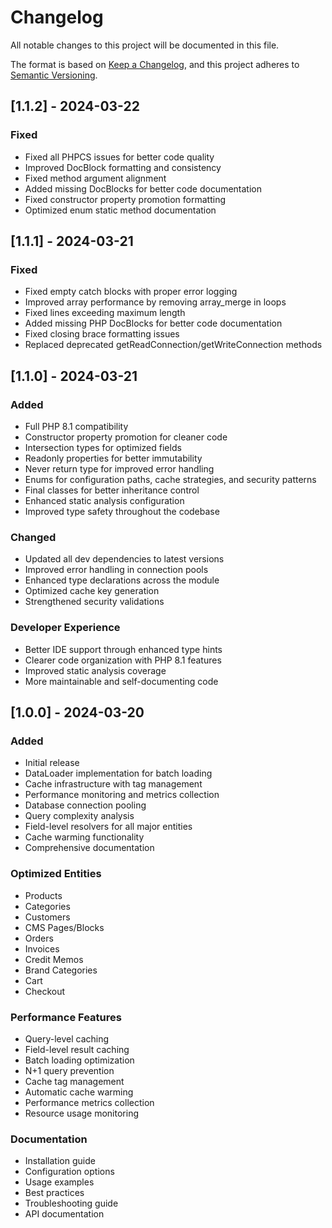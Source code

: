 # Changelog
All notable changes to this project will be documented in this file.

The format is based on [Keep a Changelog](https://keepachangelog.com/en/1.0.0/),
and this project adheres to [Semantic Versioning](https://semver.org/spec/v2.0.0.html).

## [1.1.2] - 2024-03-22
### Fixed
- Fixed all PHPCS issues for better code quality
- Improved DocBlock formatting and consistency
- Fixed method argument alignment
- Added missing DocBlocks for better code documentation
- Fixed constructor property promotion formatting
- Optimized enum static method documentation

## [1.1.1] - 2024-03-21
### Fixed
- Fixed empty catch blocks with proper error logging
- Improved array performance by removing array_merge in loops
- Fixed lines exceeding maximum length
- Added missing PHP DocBlocks for better code documentation
- Fixed closing brace formatting issues
- Replaced deprecated getReadConnection/getWriteConnection methods

## [1.1.0] - 2024-03-21
### Added
- Full PHP 8.1 compatibility
- Constructor property promotion for cleaner code
- Intersection types for optimized fields
- Readonly properties for better immutability
- Never return type for improved error handling
- Enums for configuration paths, cache strategies, and security patterns
- Final classes for better inheritance control
- Enhanced static analysis configuration
- Improved type safety throughout the codebase

### Changed
- Updated all dev dependencies to latest versions
- Improved error handling in connection pools
- Enhanced type declarations across the module
- Optimized cache key generation
- Strengthened security validations

### Developer Experience
- Better IDE support through enhanced type hints
- Clearer code organization with PHP 8.1 features
- Improved static analysis coverage
- More maintainable and self-documenting code

## [1.0.0] - 2024-03-20
### Added
- Initial release
- DataLoader implementation for batch loading
- Cache infrastructure with tag management
- Performance monitoring and metrics collection
- Database connection pooling
- Query complexity analysis
- Field-level resolvers for all major entities
- Cache warming functionality
- Comprehensive documentation

### Optimized Entities
- Products
- Categories
- Customers
- CMS Pages/Blocks
- Orders
- Invoices
- Credit Memos
- Brand Categories
- Cart
- Checkout

### Performance Features
- Query-level caching
- Field-level result caching
- Batch loading optimization
- N+1 query prevention
- Cache tag management
- Automatic cache warming
- Performance metrics collection
- Resource usage monitoring

### Documentation
- Installation guide
- Configuration options
- Usage examples
- Best practices
- Troubleshooting guide
- API documentation
